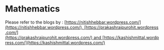 # Mathematics

Please refer to the blogs by : [https://nitishhebbar.wordpress.com/](https://nitishhebbar.wordpress.com/), [https://prakashrajpurohit.wordpress.com/](https://prakashrajpurohit.wordpress.com/) and [https://kashishmittal.wordpress.com/](https://kashishmittal.wordpress.com/)